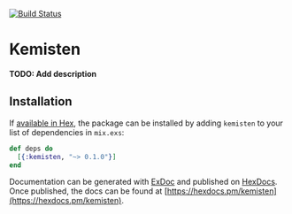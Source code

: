 [![Build Status](https://travis-ci.org/menuan/kemisten.svg?branch=master)](https://travis-ci.org/menuan/kemisten)

# Kemisten

**TODO: Add description**

## Installation

If [available in Hex](https://hex.pm/docs/publish), the package can be installed
by adding `kemisten` to your list of dependencies in `mix.exs`:

```elixir
def deps do
  [{:kemisten, "~> 0.1.0"}]
end
```

Documentation can be generated with [ExDoc](https://github.com/elixir-lang/ex_doc)
and published on [HexDocs](https://hexdocs.pm). Once published, the docs can
be found at [https://hexdocs.pm/kemisten](https://hexdocs.pm/kemisten).

